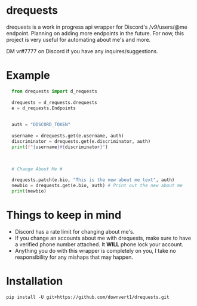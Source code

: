 # drequests
drequests is a work in progress api wrapper for Discord's /v9/users/@me endpoint. Planning on adding more endpoints in the future. For now, this project is very useful for automating about me's and more. 

DM vr#7777 on Discord if you have any inquires/suggestions.




# Example
```python
  from drequests import d_requests
  
  drequests = d_requests.drequests
  e = d_requests.Endpoints
  
  
  auth = "DISCORD_TOKEN"
  
  username = drequests.get(e.username, auth)
  discriminator = drequests.get(e.discriminator, auth)
  print(f"{username}#{discriminator}")
  
  
  
  # Change About Me #

  drequests.patch(e.bio, "This is the new about me text", auth)
  newbio = drequests.get(e.bio, auth) # Print out the new about me
  print(newbio)
```

# Things to keep in mind #
* Discord has a rate limit for changing about me's.
* If you change an accounts about me with drequests, make sure to have a verified phone number attached. It **WILL** phone lock your account.
* Anything you do with this wrapper is completely on you, I take no responsibility for any mishaps that may happen.


# Installation 
```
pip install -U git+https://github.com/downvert1/drequests.git
```
